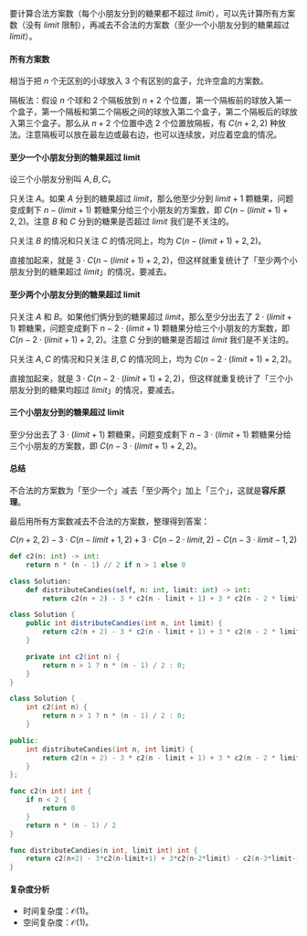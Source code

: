 要计算合法方案数（每个小朋友分到的糖果都不超过 $\textit{limit}$），可以先计算所有方案数（没有 $\textit{limit}$ 限制），再减去不合法的方案数（至少一个小朋友分到的糖果超过 $\textit{limit}$）。

#### 所有方案数

相当于把 $n$ 个无区别的小球放入 $3$ 个有区别的盒子，允许空盒的方案数。

隔板法：假设 $n$ 个球和 $2$ 个隔板放到 $n+2$ 个位置，第一个隔板前的球放入第一个盒子，第一个隔板和第二个隔板之间的球放入第二个盒子，第二个隔板后的球放入第三个盒子。那么从 $n+2$ 个位置中选 $2$ 个位置放隔板，有 $C(n+2, 2)$ 种放法。注意隔板可以放在最左边或最右边，也可以连续放，对应着空盒的情况。

#### 至少一个小朋友分到的糖果超过 limit

设三个小朋友分别叫 $A,B,C$。

只关注 $A$。如果 $A$ 分到的糖果超过 $\textit{limit}$，那么他至少分到 $\textit{limit}+1$ 颗糖果，问题变成剩下 $n-(\textit{limit}+1)$ 颗糖果分给三个小朋友的方案数，即 $C(n-(\textit{limit}+1)+2, 2)$。注意 $B$ 和 $C$ 分到的糖果是否超过 $\textit{limit}$ 我们是不关注的。

只关注 $B$ 的情况和只关注 $C$ 的情况同上，均为 $C(n-(\textit{limit}+1)+2, 2)$。

直接加起来，就是 $3\cdot C(n-(\textit{limit}+1)+2, 2)$，但这样就重复统计了「至少两个小朋友分到的糖果超过 $\textit{limit}$」的情况，要减去。

#### 至少两个小朋友分到的糖果超过 limit

只关注 $A$ 和 $B$。如果他们俩分到的糖果超过 $\textit{limit}$，那么至少分出去了 $2\cdot (\textit{limit}+1)$ 颗糖果，问题变成剩下 $n-2\cdot (\textit{limit}+1)$ 颗糖果分给三个小朋友的方案数，即 $C(n-2\cdot(\textit{limit}+1)+2, 2)$。注意 $C$ 分到的糖果是否超过 $\textit{limit}$ 我们是不关注的。

只关注 $A,C$ 的情况和只关注 $B,C$ 的情况同上，均为 $C(n-2\cdot(\textit{limit}+1)+2, 2)$。

直接加起来，就是 $3\cdot C(n-2\cdot(\textit{limit}+1)+2, 2)$，但这样就重复统计了「三个小朋友分到的糖果均超过 $\textit{limit}$」的情况，要减去。

#### 三个小朋友分到的糖果超过 limit

至少分出去了 $3\cdot (\textit{limit}+1)$ 颗糖果，问题变成剩下 $n-3\cdot (\textit{limit}+1)$ 颗糖果分给三个小朋友的方案数，即 $C(n-3\cdot(\textit{limit}+1)+2, 2)$。

#### 总结

不合法的方案数为「至少一个」减去「至少两个」加上「三个」，这就是**容斥原理**。

最后用所有方案数减去不合法的方案数，整理得到答案：

$$
C(n+2, 2) - 3\cdot C(n-\textit{limit}+1, 2) + 3\cdot C(n-2\cdot\textit{limit}, 2) - C(n-3\cdot \textit{limit}-1, 2)
$$

```py [sol-Python3]
def c2(n: int) -> int:
    return n * (n - 1) // 2 if n > 1 else 0

class Solution:
    def distributeCandies(self, n: int, limit: int) -> int:
        return c2(n + 2) - 3 * c2(n - limit + 1) + 3 * c2(n - 2 * limit) - c2(n - 3 * limit - 1)
```

```java [sol-Java]
class Solution {
    public int distributeCandies(int n, int limit) {
        return c2(n + 2) - 3 * c2(n - limit + 1) + 3 * c2(n - 2 * limit) - c2(n - 3 * limit - 1);
    }

    private int c2(int n) {
        return n > 1 ? n * (n - 1) / 2 : 0;
    }
}
```

```cpp [sol-C++]
class Solution {
    int c2(int n) {
        return n > 1 ? n * (n - 1) / 2 : 0;
    }

public:
    int distributeCandies(int n, int limit) {
        return c2(n + 2) - 3 * c2(n - limit + 1) + 3 * c2(n - 2 * limit) - c2(n - 3 * limit - 1);
    }
};
```

```go [sol-Go]
func c2(n int) int {
	if n < 2 {
		return 0
	}
	return n * (n - 1) / 2
}

func distributeCandies(n int, limit int) int {
	return c2(n+2) - 3*c2(n-limit+1) + 3*c2(n-2*limit) - c2(n-3*limit-1)
}
```

#### 复杂度分析

- 时间复杂度：$\mathcal{O}(1)$。
- 空间复杂度：$\mathcal{O}(1)$。
